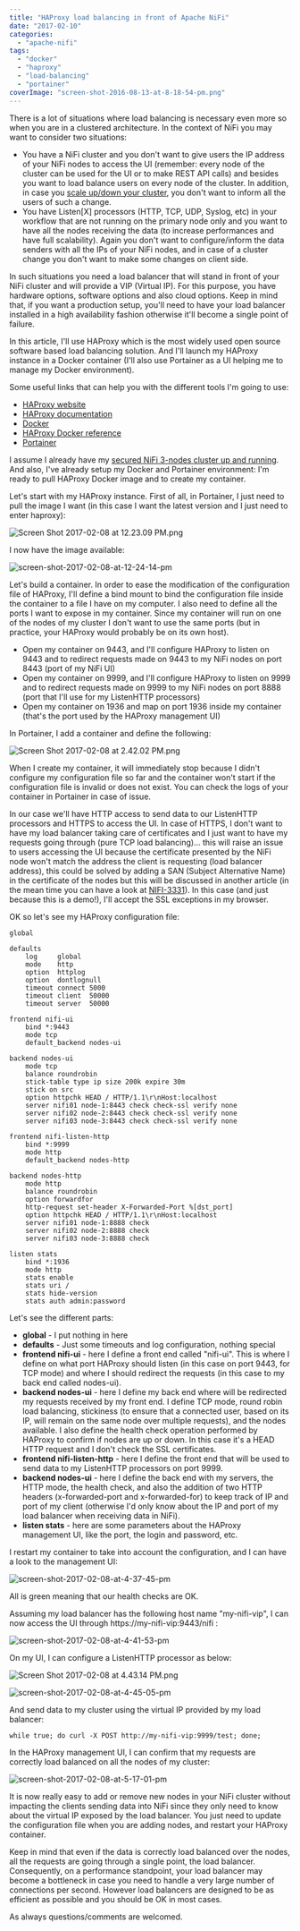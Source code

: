 ```yaml
---
title: "HAProxy load balancing in front of Apache NiFi"
date: "2017-02-10"
categories: 
  - "apache-nifi"
tags: 
  - "docker"
  - "haproxy"
  - "load-balancing"
  - "portainer"
coverImage: "screen-shot-2016-08-13-at-8-18-54-pm.png"
---
```


There is a lot of situations where load balancing is necessary even more so when you are in a clustered architecture. In the context of NiFi you may want to consider two situations:

- You have a NiFi cluster and you don't want to give users the IP address of your NiFi nodes to access the UI (remember: every node of the cluster can be used for the UI or to make REST API calls) and besides you want to load balance users on every node of the cluster. In addition, in case you [scale up/down your cluster](http://pierrevillard.com/2016/11/30/scaling-updown-a-nifi-cluster/), you don't want to inform all the users of such a change.
- You have Listen\[X\] processors (HTTP, TCP, UDP, Syslog, etc) in your workflow that are not running on the primary node only and you want to have all the nodes receiving the data (to increase performances and have full scalability). Again you don't want to configure/inform the data senders with all the IPs of your NiFi nodes, and in case of a cluster change you don't want to make some changes on client side.

In such situations you need a load balancer that will stand in front of your NiFi cluster and will provide a VIP (Virtual IP). For this purpose, you have hardware options, software options and also cloud options. Keep in mind that, if you want a production setup, you'll need to have your load balancer installed in a high availability fashion otherwise it'll become a single point of failure.

In this article, I'll use HAProxy which is the most widely used open source software based load balancing solution. And I'll launch my HAProxy instance in a Docker container (I'll also use Portainer as a UI helping me to manage my Docker environment).

Some useful links that can help you with the different tools I'm going to use:

- [HAProxy website](http://www.haproxy.org/)
- [HAProxy documentation](http://cbonte.github.io/haproxy-dconv/)
- [Docker](https://www.docker.com/)
- [HAProxy Docker reference](https://hub.docker.com/_/haproxy/)
- [Portainer](http://portainer.io/)

I assume I already have my [secured NiFi 3-nodes cluster up and running](http://pierrevillard.com/2016/11/29/apache-nifi-1-1-0-secured-cluster-setup/). And also, I've already setup my Docker and Portainer environment: I'm ready to pull HAProxy Docker image and to create my container.

Let's start with my HAProxy instance. First of all, in Portainer, I just need to pull the image I want (in this case I want the latest version and I just need to enter haproxy):

![Screen Shot 2017-02-08 at 12.23.09 PM.png](images/screen-shot-2017-02-08-at-12-23-09-pm.png)

I now have the image available:

![screen-shot-2017-02-08-at-12-24-14-pm](images/screen-shot-2017-02-08-at-12-24-14-pm.png)

Let's build a container. In order to ease the modification of the configuration file of HAProxy, I'll define a bind mount to bind the configuration file inside the container to a file I have on my computer. I also need to define all the ports I want to expose in my container. Since my container will run on one of the nodes of my cluster I don't want to use the same ports (but in practice, your HAProxy would probably be on its own host).

- Open my container on 9443, and I'll configure HAProxy to listen on 9443 and to redirect requests made on 9443 to my NiFi nodes on port 8443 (port of my NiFi UI)
- Open my container on 9999, and I'll configure HAProxy to listen on 9999 and to redirect requests made on 9999 to my NiFi nodes on port 8888 (port that I'll use for my ListenHTTP processors)
- Open my container on 1936 and map on port 1936 inside my container (that's the port used by the HAProxy management UI)

In Portainer, I add a container and define the following:

![Screen Shot 2017-02-08 at 2.42.02 PM.png](images/screen-shot-2017-02-08-at-2-42-02-pm.png)

When I create my container, it will immediately stop because I didn't configure my configuration file so far and the container won't start if the configuration file is invalid or does not exist. You can check the logs of your container in Portainer in case of issue.

In our case we'll have HTTP access to send data to our ListenHTTP processors and HTTPS to access the UI. In case of HTTPS, I don't want to have my load balancer taking care of certificates and I just want to have my requests going through (pure TCP load balancing)... this will raise an issue to users accessing the UI because the certificate presented by the NiFi node won't match the address the client is requesting (load balancer address), this could be solved by adding a SAN (Subject Alternative Name) in the certificate of the nodes but this will be discussed in another article (in the mean time you can have a look at [NIFI-3331](https://issues.apache.org/jira/browse/NIFI-3331)). In this case (and just because this is a demo!), I'll accept the SSL exceptions in my browser.

OK so let's see my HAProxy configuration file:

```
global

defaults
    log     global
    mode    http
    option  httplog
    option  dontlognull
    timeout connect 5000
    timeout client  50000
    timeout server  50000

frontend nifi-ui
    bind *:9443
    mode tcp
    default_backend nodes-ui

backend nodes-ui
    mode tcp
    balance roundrobin
    stick-table type ip size 200k expire 30m
    stick on src
    option httpchk HEAD / HTTP/1.1\r\nHost:localhost
    server nifi01 node-1:8443 check check-ssl verify none
    server nifi02 node-2:8443 check check-ssl verify none
    server nifi03 node-3:8443 check check-ssl verify none

frontend nifi-listen-http
    bind *:9999
    mode http
    default_backend nodes-http

backend nodes-http
    mode http
    balance roundrobin
    option forwardfor
    http-request set-header X-Forwarded-Port %[dst_port]
    option httpchk HEAD / HTTP/1.1\r\nHost:localhost
    server nifi01 node-1:8888 check
    server nifi02 node-2:8888 check
    server nifi03 node-3:8888 check

listen stats
    bind *:1936
    mode http
    stats enable
    stats uri /
    stats hide-version
    stats auth admin:password
```

Let's see the different parts:

- **global** - I put nothing in here
- **defaults** - Just some timeouts and log configuration, nothing special
- **frontend nifi-ui** - here I define a front end called "nifi-ui". This is where I define on what port HAProxy should listen (in this case on port 9443, for TCP mode) and where I should redirect the requests (in this case to my back end called nodes-ui).
- **backend nodes-ui** - here I define my back end where will be redirected my requests received by my front end. I define TCP mode, round robin load balancing, stickiness (to ensure that a connected user, based on its IP, will remain on the same node over multiple requests), and the nodes available. I also define the health check operation performed by HAProxy to confirm if nodes are up or down. In this case it's a HEAD HTTP request and I don't check the SSL certificates.
- **frontend nifi-listen-http** - here I define the front end that will be used to send data to my ListenHTTP processors on port 9999.
- **backend nodes-ui** - here I define the back end with my servers, the HTTP mode, the health check, and also the addition of two HTTP headers (x-forwarded-port and x-forwarded-for) to keep track of IP and port of my client (otherwise I'd only know about the IP and port of my load balancer when receiving data in NiFi).
- **listen stats** - here are some parameters about the HAProxy management UI, like the port, the login and password, etc.

I restart my container to take into account the configuration, and I can have a look to the management UI:

![screen-shot-2017-02-08-at-4-37-45-pm](images/screen-shot-2017-02-08-at-4-37-45-pm.png)

All is green meaning that our health checks are OK.

Assuming my load balancer has the following host name "my-nifi-vip", I can now access the UI through https://my-nifi-vip:9443/nifi :

![screen-shot-2017-02-08-at-4-41-53-pm](images/screen-shot-2017-02-08-at-4-41-53-pm.png)

On my UI, I can configure a ListenHTTP processor as below:

![Screen Shot 2017-02-08 at 4.43.14 PM.png](images/screen-shot-2017-02-08-at-4-43-14-pm.png)

![screen-shot-2017-02-08-at-4-45-05-pm](images/screen-shot-2017-02-08-at-4-45-05-pm.png)

And send data to my cluster using the virtual IP provided by my load balancer:

```
while true; do curl -X POST http://my-nifi-vip:9999/test; done;
```

In the HAProxy management UI, I can confirm that my requests are correctly load balanced on all the nodes of my cluster:

![screen-shot-2017-02-08-at-5-17-01-pm](images/screen-shot-2017-02-08-at-5-17-01-pm.png)

It is now really easy to add or remove new nodes in your NiFi cluster without impacting the clients sending data into NiFi since they only need to know about the virtual IP exposed by the load balancer. You just need to update the configuration file when you are adding nodes, and restart your HAProxy container.

Keep in mind that even if the data is correctly load balanced over the nodes, all the requests are going through a single point, the load balancer. Consequently, on a performance standpoint, your load balancer may become a bottleneck in case you need to handle a very large number of connections per second. However load balancers are designed to be as efficient as possible and you should be OK in most cases.

As always questions/comments are welcomed.
